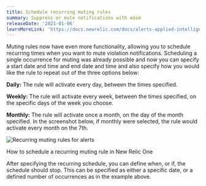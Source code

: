 ```yaml
---
title: Schedule recurring muting rules
summary: Suppress or mute notifications with ease
releaseDate: '2021-01-06'
learnMoreLink: 'https://docs.newrelic.com/docs/alerts-applied-intelligence/new-relic-alerts/alert-notifications/muting-rules-suppress-notifications#schedule-muting-rule'
---
```


Muting rules now have even more functionality, allowing you to schedule recurring times when you want to mute violation notifications. Scheduling a single occurrence for muting was already possible and now you can specify a start date and time and end date and time and also specify how you would like the rule to repeat out of the three options below:

**Daily:** The rule will activate every day, between the times specified.

**Weekly:** The rule will activate every week, between the times specified, on the specific days of the week you choose.

**Monthly:** The rule will activate once a month, on the day of the month specified. In the screenshot below, if monthly were selected, the rule would activate every month on the 7th.

![Recurring muting rules for alerts](./images/whats-new-muting-rules010621.png "Recurring muting rules for alerts")

How to schedule a recurring muting rule in New Relic One

After specifying the recurring schedule, you can define when, or if, the schedule should stop. This can be specified as either a specific date, or a defined number of occurrences as in the example above.
